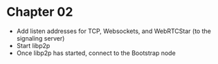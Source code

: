 # Chapter 02

- Add listen addresses for TCP, Websockets, and WebRTCStar (to the signaling server)
- Start libp2p
- Once libp2p has started, connect to the Bootstrap node
